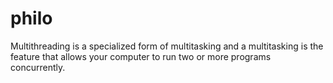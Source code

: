 # philo

Multithreading is a specialized form of multitasking
and a multitasking is the feature that allows your computer 
to run two or more programs concurrently.
